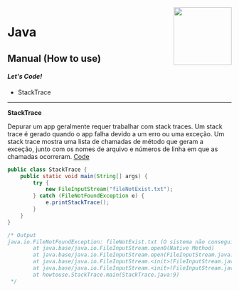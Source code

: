 <img src="https://i.ibb.co/M6nBBb0/mascote.png" align="right" width="130">

# Java

## Manual (How to use)

#### _Let's Code!_

- StackTrace

---

**StackTrace**

Depurar um app geralmente requer trabalhar com stack traces. Um stack trace é gerado quando o app falha devido a um erro
ou uma exceção. Um stack trace mostra uma lista de chamadas de método que geram a exceção, junto com os nomes de arquivo
e números de linha em que as chamadas ocorreram. [Code](./StackTrace.java)

```Java
public class StackTrace {
    public static void main(String[] args) {
        try {
            new FileInputStream("fileNotExist.txt");
        } catch (FileNotFoundException e) {
            e.printStackTrace();
        }
    }
}

/* Output
java.io.FileNotFoundException: fileNotExist.txt (O sistema não conseguiu localizar o ficheiro especificado)
        at java.base/java.io.FileInputStream.open0(Native Method)
        at java.base/java.io.FileInputStream.open(FileInputStream.java:216)
        at java.base/java.io.FileInputStream.<init>(FileInputStream.java:157)
        at java.base/java.io.FileInputStream.<init>(FileInputStream.java:111)
        at howtouse.StackTrace.main(StackTrace.java:9)
 */
```